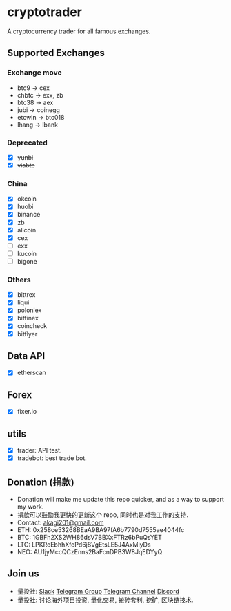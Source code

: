 # cryptotrader

A cryptocurrency trader for all famous exchanges.

## Supported Exchanges

### Exchange move
* btc9 -> cex
* chbtc -> exx, zb
* btc38 -> aex
* jubi -> coinegg
* etcwin -> btc018
* lhang -> lbank

### Deprecated
- [x] ~~yunbi~~
- [x] ~~viabtc~~

### China
- [x] okcoin
- [x] huobi
- [x] binance
- [x] zb
- [x] allcoin
- [x] cex
- [ ] exx
- [ ] kucoin
- [ ] bigone

### Others
- [x] bittrex
- [x] liqui
- [x] poloniex
- [x] bitfinex
- [x] coincheck
- [x] bitflyer

## Data API
- [x] etherscan

## Forex
- [x] fixer.io

## utils
- [x] trader: API test.
- [x] tradebot: best trade bot.

## Donation (捐款)
* Donation will make me update this repo quicker, and as a way to support my work.
* 捐款可以鼓励我更快的更新这个 repo, 同时也是对我工作的支持.
* Contact: <akagi201@gmail.com>
* ETH: 0x258ce53268BEaA9BA97fA6b7790d7555ae4044fc
* BTC: 1GBFh2XS2WH86dsV7BBXxFTRz6bPuQsYET
* LTC: LPKReEbhhXfePd6j8VgEtsLE5J4AxMiyDs
* NEO: AU1jyMccQCzEnns2BaFcnDPB3W8JqEDYyQ

## Join us
* 量投社: [Slack](https://join.slack.com/t/cryptotraderhub/shared_invite/MjM5MTU2MzY3MzQ2LTE1MDUxMzQ1MjYtYmI0NGNlZTQ4YQ) [Telegram Group](https://t.me/cryptotraderhub) [Telegram Channel](https://t.me/cryptotraderchannel) [Discord](https://discord.gg/ydBJspD)
* 量投社: 讨论海外项目投资, 量化交易, 搬砖套利, 挖矿, 区块链技术.
